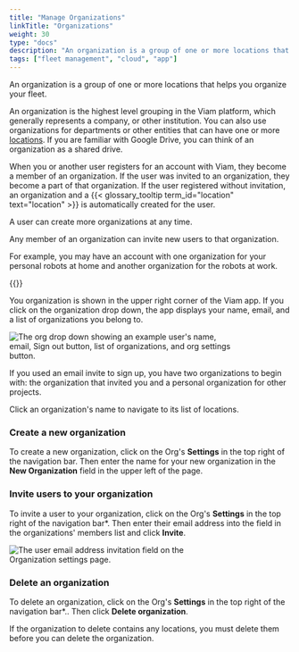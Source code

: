```yaml
---
title: "Manage Organizations"
linkTitle: "Organizations"
weight: 30
type: "docs"
description: "An organization is a group of one or more locations that helps you organize and manage access to your fleet."
tags: ["fleet management", "cloud", "app"]
---
```


An organization is a group of one or more locations that helps you organize your fleet.

An organization is the highest level grouping in the Viam platform, which generally represents a company, or other institution.
You can also use organizations for departments or other entities that can have one or more [locations](/manage/fleet/locations).
If you are familiar with Google Drive, you can think of an organization as a shared drive.

When you or another user registers for an account with Viam, they become a member of an organization.
If the user was invited to an organization, they become a part of that organization.
If the user registered without invitation, an organization and a {{< glossary_tooltip term_id="location" text="location" >}} is automatically created for the user.

A user can create more organizations at any time.

Any member of an organization can invite new users to that organization.

For example, you may have an account with one organization for your personal robots at home and another organization for the robots at work.

{{<youtube embed_url="https://www.youtube-nocookie.com/embed/eb7v6dabCGQ">}}

You organization is shown in the upper right corner of the Viam app.
If you click on the organization drop down, the app displays your name, email, and a list of organizations you belong to.

<div style="max-width: 400px">
    <img src="../../img/app-usage/my-org.png" alt="The org drop down showing an example user's name, email, Sign out button, list of organizations, and org settings button." >
</div>

If you used an email invite to sign up, you have two organizations to begin with: the organization that invited you and a personal organization for other projects.

Click an organization's name to navigate to its list of locations.

### Create a new organization

To create a new organization, click on the Org's **Settings** in the top right of the navigation bar.
Then enter the name for your new organization in the **New Organization** field in the upper left of the page.

### Invite users to your organization

To invite a user to your organization, click on the Org's **Settings** in the top right of the navigation bar*.
Then enter their email address into the field in the organizations' members list and click **Invite**.

<div style="max-width: 400px">
    <img src="../../img/app-usage/invite-user.png" alt="The user email address invitation field on the Organization settings page." >
</div>

### Delete an organization

To delete an organization, click on the Org's **Settings** in the top right of the navigation bar*..
Then click **Delete organization**.

If the organization to delete contains any locations, you must delete them before you can delete the organization.
